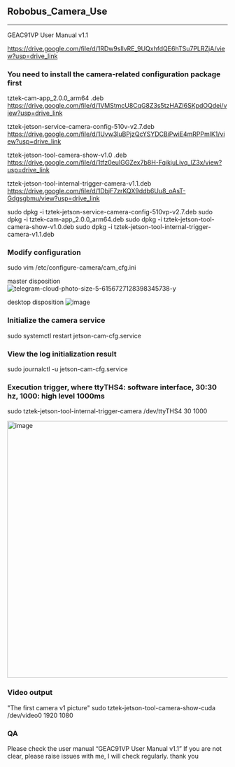 ## Robobus_Camera_Use
---

  GEAC91VP User Manual v1.1
  
  https://drive.google.com/file/d/1RDw9sllvRE_9UQxhfdQE6hTSu7PLRZjA/view?usp=drive_link
  
### You need to install the camera-related configuration package first
  tztek-cam-app_2.0.0_arm64 .deb                        
  https://drive.google.com/file/d/1VMStmcU8CqG8Z3s5tzHAZI6SKpdOQdei/view?usp=drive_link
  
  tztek-jetson-service-camera-config-510v-v2.7.deb      
  https://drive.google.com/file/d/1Uvw3luBPjzQcYSYDCBiPwiE4mRPPmlK1/view?usp=drive_link
  
  tztek-jetson-tool-camera-show-v1.0 .deb               
  https://drive.google.com/file/d/1tfz0euIGGZex7b8H-FqikjuLivq_lZ3x/view?usp=drive_link
  
  tztek-jetson-tool-internal-trigger-camera-v1.1.deb    
  https://drive.google.com/file/d/1DbjF7zrKQX9ddb6Uu8_oAsT-Gdgsgbmu/view?usp=drive_link

  sudo dpkg -i tztek-jetson-service-camera-config-510vp-v2.7.deb
  sudo dpkg -i tztek-cam-app_2.0.0_arm64.deb
  sudo dpkg -i tztek-jetson-tool-camera-show-v1.0.deb
  sudo dpkg -i tztek-jetson-tool-internal-trigger-camera-v1.1.deb
  
### Modify configuration
  sudo vim /etc/configure-camera/cam_cfg.ini

  master disposition
![telegram-cloud-photo-size-5-6156727128398345738-y](https://github.com/SilaLiu/robobus_nvidia_xavier_agx_use/assets/39790272/43276e27-9407-4fad-8244-203791048da2)

  desktop disposition
  ![image](https://github.com/SilaLiu/robobus_nvidia_xavier_agx_use/assets/39790272/c4b48a3e-48a4-4e5b-86a9-54bb0d729738)

  
### Initialize the camera service
  sudo systemctl restart jetson-cam-cfg.service
  
### View the log initialization result
  sudo journalctl -u jetson-cam-cfg.service

### Execution trigger, where ttyTHS4: software interface, 30:30 hz, 1000: high level 1000ms
  sudo tztek-jetson-tool-internal-trigger-camera /dev/ttyTHS4 30 1000

  <img width="587" alt="image" src="https://github.com/SilaLiu/robobus_nvidia_xavier_agx_use/assets/39790272/1d37b444-e151-4d92-9458-d5b5f8cc4216">

### Video output
"The first camera v1 picture"
sudo tztek-jetson-tool-camera-show-cuda /dev/video0 1920 1080



### QA 
  Please check the user manual “GEAC91VP User Manual v1.1”
    If you are not clear, please raise issues with me, I will check regularly.
    thank you
